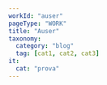 ```yaml
---
workId: "auser"
pageType: "WORK"
title: "Auser"
taxonomy:
  category: "blog"
  tag: [cat1, cat2, cat3]
it:
  cat: "prova"
---
```


